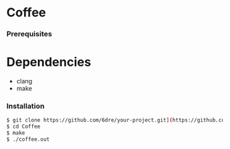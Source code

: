 # Coffee

### Prerequisites
# Dependencies
- clang
- make

### Installation
```sh
$ git clone https://github.com/6dre/your-project.git](https://github.com/6Dren/Coffee.git)https://github.com/6Dren/Coffee.git
$ cd Coffee
$ make
$ ./coffee.out
```

